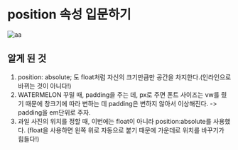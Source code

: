 # position 속성 입문하기

![aa](https://user-images.githubusercontent.com/42693257/70842460-4e290f80-1e67-11ea-8cb0-18a96a853458.png)

## 알게 된 것
1. position: absolute; 도 float처럼 자신의 크기만큼만 공간을 차지한다.(인라인으로 바뀌는 것이 아니다!)
2. WATERMELON 꾸밀 때, padding을 주는 데, px로 주면 폰트 사이즈는 vw를 줬기 때문에 창크기에 따라 변하는 데 padding은 변하지 않아서 이상해진다. -> padding을 em단위로 주자.
3. 과일 사진의 위치를 정할 때, 이번에는 float이 아니라 position:absolute를 사용했다. (float을 사용하면 왼쪽 위로 자동으로 붙기 때문에 가운데로 위치를 바꾸기가 힘들다!)
